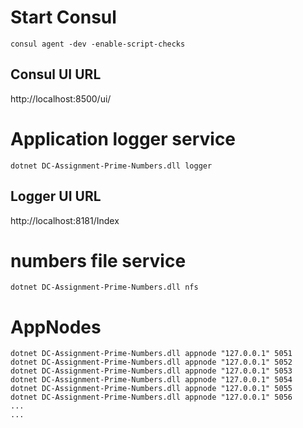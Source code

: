 # Start Consul

```
consul agent -dev -enable-script-checks
```

## Consul UI URL

http://localhost:8500/ui/

# Application logger service

```
dotnet DC-Assignment-Prime-Numbers.dll logger
```

## Logger UI URL

http://localhost:8181/Index

# numbers file service

```
dotnet DC-Assignment-Prime-Numbers.dll nfs
```

# AppNodes

```
dotnet DC-Assignment-Prime-Numbers.dll appnode "127.0.0.1" 5051
dotnet DC-Assignment-Prime-Numbers.dll appnode "127.0.0.1" 5052
dotnet DC-Assignment-Prime-Numbers.dll appnode "127.0.0.1" 5053
dotnet DC-Assignment-Prime-Numbers.dll appnode "127.0.0.1" 5054
dotnet DC-Assignment-Prime-Numbers.dll appnode "127.0.0.1" 5055
dotnet DC-Assignment-Prime-Numbers.dll appnode "127.0.0.1" 5056
...
...
```
